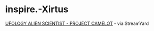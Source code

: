 # inspire.-Xirtus
[UFOLOGY ALIEN SCIENTIST - PROJECT CAMELOT](https://youtu.be/eEuO_xLDENg) - via StreamYard
